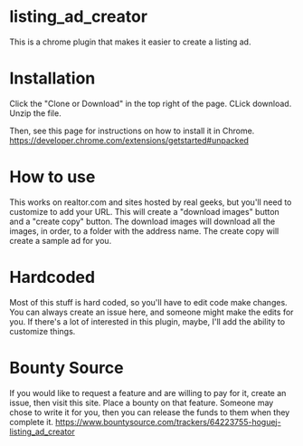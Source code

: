 # listing_ad_creator
This is a chrome plugin that makes it easier to create a listing ad.

# Installation
Click the "Clone or Download" in the top right of the page. CLick download. Unzip the file. 

Then, see this page for instructions on how to install it in Chrome. https://developer.chrome.com/extensions/getstarted#unpacked

# How to use
This works on realtor.com and sites hosted by real geeks, but you'll need to customize to add your URL. This will create a "download images" button and a "create copy" button. The download images will download all the images, in order, to a folder with the address name. The create copy will create a sample ad for you.

# Hardcoded
Most of this stuff is hard coded, so you'll have to edit code make changes. You can always create an issue here, and someone might make the edits for you. If there's a lot of interested in this plugin, maybe, I'll add the ability to customize things.

# Bounty Source
If you would like to request a feature and are willing to pay for it, create an issue, then visit this site. Place a bounty on that feature. Someone may chose to write it for you, then you can release the funds to them when they complete it.
https://www.bountysource.com/trackers/64223755-hoguej-listing_ad_creator
